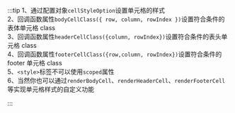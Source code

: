 :::tip
1、通过配置对象`cellStyleOption`设置单元格的样式<br>
2、回调函数属性`bodyCellClass({ row, column, rowIndex })`设置符合条件的表体单元格 class<br>
3、回调函数属性`headerCellClass({column, rowIndex})`设置符合条件的表头单元格 class<br>
4、回调函数属性`footerCellClass({row,column, rowIndex})`设置符合条件的 footer 单元格 class<br>
5、`<style>`标签不可以使用`scoped`属性<br>
6、当然你也可以通过`renderBodyCell`、`renderHeaderCell`、`renderFooterCell`等实现单元格样式的自定义功能

:::
